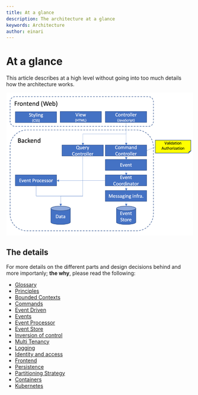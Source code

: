 ```yaml
---
title: At a glance
description: The architecture at a glance
keywords: Architecture
author: einari
---
```

# At a glance

This article describes at a high level without going into too much details how the architecture works.

![](./images/at_a_glance.png)

## The details

For more details on the different parts and design decisions behind and more importanly; **the why**, please read the following:

* [Glossary](./glossary.md)
* [Principles](./principles.md)
* [Bounded Contexts](./bounded_contexts.md)
* [Commands](./commands.md)
* [Event Driven](./event_driven.md)
* [Events](./events.md)
* [Event Processor](./event_processor.md)
* [Event Store](./event_store.md)
* [Inversion of control](./inversion_of_control.md)
* [Multi Tenancy](./multitenancy.md)
* [Logging](./logging.md)
* [Identity and access](./identity_and_access.md)
* [Frontend](./frontend.md)
* [Persistence](./persistence.md)
* [Partitioning Strategy](./partition_strategy.md)
* [Containers](./containers.md)
* [Kubernetes](./kubernetes.md)